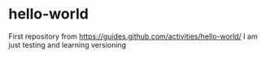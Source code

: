 # hello-world
First repository from https://guides.github.com/activities/hello-world/
I am just testing and learning versioning
